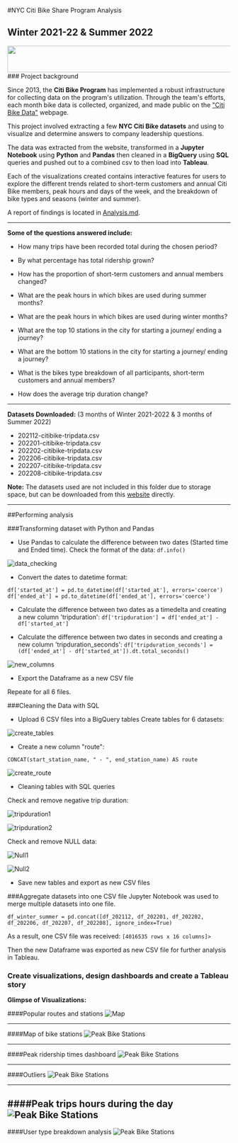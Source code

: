 #NYC Citi Bike Share Program Analysis
## Winter 2021-22 & Summer 2022
<div style="text-align:center">
<img src="https://d21xlh2maitm24.cloudfront.net/nyc/Citi-Bike-provided-by-Lyft-Positive-170x57px.svg?mtime=20201023151104" width="700" height="60" />
</div>
### Project background

Since 2013, the **Citi Bike Program** has implemented a robust infrastructure for collecting data on the program's utilization. Through the team's efforts, each month bike data is collected, organized, and made public on the ["Citi Bike Data"](https://ride.citibikenyc.com/system-data) webpage.

This project involved extracting a few **NYC Citi Bike datasets** and using to visualize and determine answers to company leadership questions. 

The data was extracted from the website, transformed in a **Jupyter Notebook** using **Python** and **Pandas** then cleaned in a **BigQuery** using **SQL** queries and pushed out to a combined csv to then load into **Tableau**.

Each of the visualizations created contains interactive features for users to explore the different trends related to short-term customers and annual Citi Bike members, peak hours and days of the week, and the breakdown of bike types and seasons (winter and summer).

A report of findings is located in [Analysis.md](Analysis.md).

<hr>

**Some of the questions answered include:**
* How many trips have been recorded total during the chosen period?

* By what percentage has total ridership grown?

* How has the proportion of short-term customers and annual members changed?

* What are the peak hours in which bikes are used during summer months?

* What are the peak hours in which bikes are used during winter months?

* What are the top 10 stations in the city for starting a journey/ ending a journey?

* What are the bottom 10 stations in the city for starting a journey/ ending a journey?

* What is the bikes type breakdown of all participants, short-term customers and annual members?

* How does the average trip duration change?

<hr>

**Datasets Downloaded:** (3 months of Winter 2021-2022 & 3 months of Summer 2022)
- 202112-citibike-tripdata.csv
- 202201-citibike-tripdata.csv
- 202202-citibike-tripdata.csv
- 202206-citibike-tripdata.csv
- 202207-citibike-tripdata.csv
- 202208-citibike-tripdata.csv

**Note:** The datasets used are not included in this folder due to storage space, but can be downloaded from this [website](https://ride.citibikenyc.com/system-data) directly.

<hr>

##Performing analysis

###Transforming dataset with Python and Pandas

* Use Pandas to calculate the difference between two dates (Started time and Ended time).
Check the format of the data:
`df.info()`

![data_checking](images/001.png)


* Convert the dates to datetime format:

```
df['started_at'] = pd.to_datetime(df['started_at'], errors='coerce')
df['ended_at'] = pd.to_datetime(df['ended_at'], errors='coerce')
```
* Calculate the difference between two dates as a timedelta and creating a new column 'tripduration':
`df['tripduration'] = df['ended_at'] - df['started_at']`

* Calculate the difference between two dates in seconds and creating a new column 'tripduration_seconds':
`df['tripduration_seconds'] = (df['ended_at'] - df['started_at']).dt.total_seconds()`

![new_columns](images/002.png)

* Export the Dataframe as a new CSV file

Repeate for all 6 files.

###Cleaning the Data with SQL

* Upload 6 CSV files into a BigQuery tables
Create tables for 6 datasets:

![create_tables](images/003.png)

* Create a new column "route":

`CONCAT(start_station_name, " - ", end_station_name) AS route`

![create_route](images/008.png)

* Cleaning tables with SQL queries

Check and remove negative trip duration:

![tripduration1](images/004.png)

![tripduration2](images/005.png)

Check and remove NULL data:

![Null1](images/006.png)

![Null2](images/007.png)

* Save new tables and export as new CSV files

###Aggregate datasets into one CSV file
Jupyter Notebook was used to merge multiple datasets into one file. 

`df_winter_summer = pd.concat([df_202112, df_202201, df_202202, df_202206, df_202207, df_202208], ignore_index=True)`

As a result, one CSV file was received: `[4016535 rows x 16 columns]>`

Then the new Dataframe was exported as new CSV file for further analysis in Tableau.

### Create visualizations, design dashboards and create a Tableau story

**Glimpse of Visualizations:**

####Popular routes and stations
![Map](images/009.png)

---
####Map of bike stations
![Peak Bike Stations](images/010.png)


---
####Peak ridership times dashboard
![Peak Bike Stations](images/011.png)

---

####Outliers
![Peak Bike Stations](images/012.png)

---

####Peak trips hours during the day
![Peak Bike Stations](images/013.png)
---

####User type breakdown analysis
![Peak Bike Stations](images/014.png)



 



